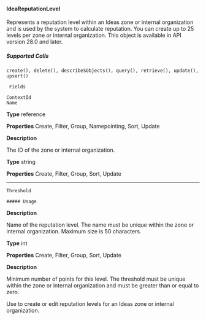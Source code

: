 #### IdeaReputationLevel

Represents a reputation level within an Ideas zone or internal organization and is used by the system to calculate reputation. You can
create up to 25 levels per zone or internal organization. This object is available in API version 28.0 and later.

##### Supported Calls
```
create(), delete(), describeSObjects(), query(), retrieve(), update(), upsert()

 Fields

```
```
ContextId
Name

```

**Type**
reference

**Properties**
Create, Filter, Group, Namepointing, Sort, Update

**Description**

The ID of the zone or internal organization.

**Type**
string

**Properties**
Create, Filter, Group, Sort, Update


-----

```
Threshold

##### Usage

```

**Description**

Name of the reputation level. The name must be unique within the zone or
internal organization. Maximum size is 50 characters.

**Type**
int

**Properties**
Create, Filter, Group, Sort, Update

**Description**

Minimum number of points for this level. The threshold must be unique within
the zone or internal organization and must be greater than or equal to zero.


Use to create or edit reputation levels for an Ideas zone or internal organization.
